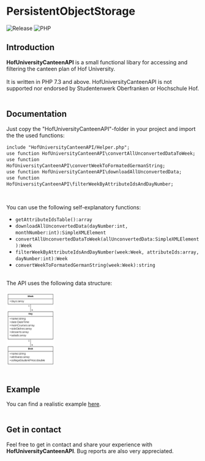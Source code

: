 # PersistentObjectStorage
![Release](https://img.shields.io/badge/Release-1.0.0-9cf)
![PHP](https://img.shields.io/badge/PHP-7.3-9cf)

## Introduction
**HofUniversityCanteenAPI** is a small functional libary for accessing and filtering the canteen plan of Hof University.<br><br>
It is written in PHP 7.3 and above. HofUniversityCanteenAPI is not supported nor endorsed by Studentenwerk Oberfranken or Hochschule Hof.
<br>
<br>

## Documentation
Just copy the "HofUniversityCanteenAPI"-folder in your project and import the the used functions:
```
include "HofUniversityCanteenAPI/Helper.php";
use function HofUniversityCanteenAPI\convertAllUnconvertedDataToWeek;
use function HofUniversityCanteenAPI\convertWeekToFormatedGermanString;
use function HofUniversityCanteenAPI\downloadAllUnconvertedData;
use function HofUniversityCanteenAPI\filterWeekByAttributeIdsAndDayNumber;
```
<br>

You can use the following self-explanatory functions:<br>
- `getAttributeIdsTable():array`<br>
- `downloadAllUnconvertedData(dayNumber:int, monthNumber:int):SimpleXMLElement`<br>
- `convertAllUnconvertedDataToWeek(allUnconvertedData:SimpleXMLElement):Week`<br>
- `filterWeekByAttributeIdsAndDayNumber(week:Week, attributeIds:array, dayNumber:int):Week`<br>
- `convertWeekToFormatedGermanString(week:Week):string`<br><br>

The API uses the following data structure:<br><br>
<img src="https://github.com/stevensolleder/HofUniversityCanteenAPI/blob/main/screenshots/datastructure.png" width="25%" img><br><br>

## Example
You can find a realistic example [here](https://github.com/stevensolleder/HofUniversityCanteenAPI/blob/main/Example.php).<br><br>
## Get in contact
Feel free to get in contact and share your experience with **HofUniversityCanteenAPI**. Bug reports are also very appreciated.

